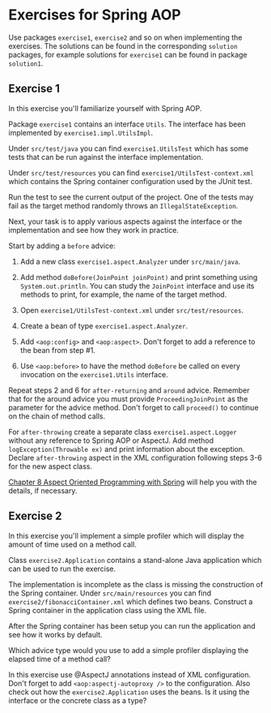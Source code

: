 Exercises for Spring AOP
========================

Use packages `exercise1`, `exercise2` and so on when implementing the exercises.
The solutions can be found in the corresponding `solution` packages, for example 
solutions for `exercise1` can be found in package `solution1`.

Exercise 1
----------

In this exercise you'll familiarize yourself with Spring AOP.

Package `exercise1` contains an interface `Utils`. The interface has been 
implemented by `exercise1.impl.UtilsImpl`.

Under `src/test/java` you can find `exercise1.UtilsTest` which has some tests 
that can be run against the interface implementation.

Under `src/test/resources` you can find `exercise1/UtilsTest-context.xml` which 
contains the Spring container configuration used by the JUnit test.

Run the test to see the current output of the project. One of the tests may fail 
as the target method randomly throws an `IllegalStateException`.

Next, your task is to apply various aspects against the interface or the 
implementation and see how they work in practice.

Start by adding a `before` advice:

1. Add a new class `exercise1.aspect.Analyzer` under `src/main/java`. 

2. Add method `doBefore(JoinPoint joinPoint)` and print something using 
   `System.out.println`. You can study the `JoinPoint` interface and use its 
   methods to print, for example, the name of the target method.

3. Open `exercise1/UtilsTest-context.xml` under `src/test/resources`.

4. Create a bean of type `exercise1.aspect.Analyzer`.

5. Add `<aop:config>` and `<aop:aspect>`. Don't forget to add a reference to the 
   bean from step #1.

6. Use `<aop:before>` to have the method `doBefore` be called on every 
   invocation on the `exercise1.Utils` interface.

Repeat steps 2 and 6 for `after-returning` and `around` advice. Remember that 
for the around advice you must provide `ProceedingJoinPoint` as the parameter 
for the advice method. Don't forget to call `proceed()` to continue on the 
chain of method calls.

For `after-throwing` create a separate class `exercise1.aspect.Logger` without 
any reference to Spring AOP or AspectJ. Add method `logException(Throwable ex)` 
and print information about the exception. Declare `after-throwing` aspect in 
the XML configuration following steps 3-6 for the new aspect class.

[Chapter 8 Aspect Oriented Programming with Spring](http://docs.spring.io/spring/docs/current/spring-framework-reference/htmlsingle/#aop) 
will help you with the details, if necessary.

Exercise 2
----------

In this exercise you'll implement a simple profiler which will display the 
amount of time used on a method call.

Class `exercise2.Application` contains a stand-alone Java application which can 
be used to run the exercise. 

The implementation is incomplete as the class is missing the construction of 
the Spring container. Under `src/main/resources` you can find 
`exercise2/fibonacciContainer.xml` which defines two beans. Construct a Spring 
container in the application class using the XML file.

After the Spring container has been setup you can run the application and see 
how it works by default.

Which advice type would you use to add a simple profiler displaying the elapsed 
time of a method call?

In this exercise use @AspectJ annotations instead of XML configuration. Don't 
forget to add `<aop:aspectj-autoproxy />` to the configuration. Also check out 
how the `exercise2.Application` uses the beans. Is it using the interface or the 
concrete class as a type?
